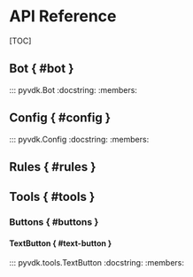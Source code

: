 # API Reference

[TOC]

## Bot { #bot }

::: pyvdk.Bot
    :docstring:
    :members:

## Config { #config }
::: pyvdk.Config
    :docstring:
    :members:

## Rules { #rules }

## Tools { #tools }
### Buttons { #buttons }
#### TextButton { #text-button }
::: pyvdk.tools.TextButton
    :docstring:
    :members:
